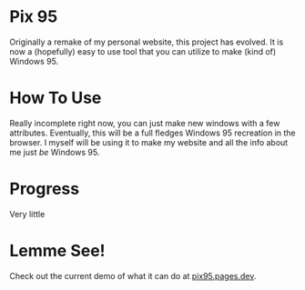 # Pix 95
Originally a remake of my personal website, this project has evolved.
It is now a (hopefully) easy to use tool that you can utilize to make (kind of) Windows 95.

# How To Use
Really incomplete right now, you can just make new windows with a few attributes.
Eventually, this will be a full fledges Windows 95 recreation in the browser.
I myself will be using it to make my website and all the info about me just <i>be</i> Windows 95.

# Progress
Very little

# Lemme See!
Check out the current demo of what it can do at [pix95.pages.dev](https://pix95.pages.dev).